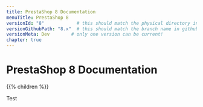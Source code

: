 ```yaml
---
title: PrestaShop 8 Documentation
menuTitle: PrestaShop 8
versionId: "8"            # this should match the physical directory in devdocs-site
versionGithubPath: "8.x"  # this should match the branch name in github
versionMeta: Dev        # only one version can be current!
chapter: true
---
```


# PrestaShop 8 Documentation

{{% children %}}

Test
